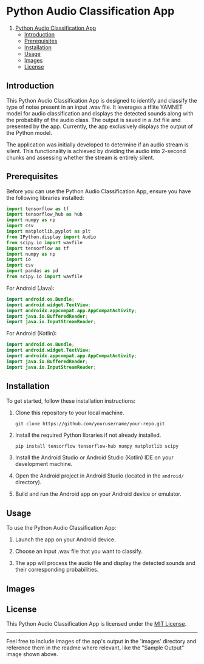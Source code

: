 # Python Audio Classification App

1. [Python Audio Classification App](#python-audio-classification-app)
   - [Introduction](#introduction)
   - [Prerequisites](#prerequisites)
   - [Installation](#installation)
   - [Usage](#usage)
   - [Images](#images)
   - [License](#license)

## Introduction

This Python Audio Classification App is designed to identify and classify the type of noise present in an input .wav file. It leverages a tflite YAMNET model for audio classification and displays the detected sounds along with the probability of the audio class. The output is saved in a .txt file and presented by the app. Currently, the app exclusively displays the output of the Python model.

The application was initially developed to determine if an audio stream is silent. This functionality is achieved by dividing the audio into 2-second chunks and assessing whether the stream is entirely silent.


## Prerequisites

Before you can use the Python Audio Classification App, ensure you have the following libraries installed:

```python
import tensorflow as tf
import tensorflow_hub as hub
import numpy as np
import csv
import matplotlib.pyplot as plt
from IPython.display import Audio
from scipy.io import wavfile
import tensorflow as tf
import numpy as np
import io
import csv
import pandas as pd
from scipy.io import wavfile
```

For Android (Java):
```java
import android.os.Bundle;
import android.widget.TextView;
import androidx.appcompat.app.AppCompatActivity;
import java.io.BufferedReader;
import java.io.InputStreamReader;
```

For Android (Kotlin):
```kotlin
import android.os.Bundle;
import android.widget.TextView;
import androidx.appcompat.app.AppCompatActivity;
import java.io.BufferedReader;
import java.io.InputStreamReader;
```

## Installation

To get started, follow these installation instructions:

1. Clone this repository to your local machine.
   ```
   git clone https://github.com/yourusername/your-repo.git
   ```

2. Install the required Python libraries if not already installed.
   ```bash
   pip install tensorflow tensorflow-hub numpy matplotlib scipy
   ```

3. Install the Android Studio or Android Studio (Kotlin) IDE on your development machine.

4. Open the Android project in Android Studio (located in the `android/` directory).

5. Build and run the Android app on your Android device or emulator.

## Usage

To use the Python Audio Classification App:

1. Launch the app on your Android device.

2. Choose an input .wav file that you want to classify.

3. The app will process the audio file and display the detected sounds and their corresponding probabilities.

## Images


## License

This Python Audio Classification App is licensed under the [MIT License](LICENSE).

---

Feel free to include images of the app's output in the 'images' directory and reference them in the readme where relevant, like the "Sample Output" image shown above.
